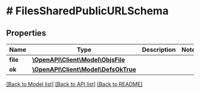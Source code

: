 # # FilesSharedPublicURLSchema

## Properties

Name | Type | Description | Notes
------------ | ------------- | ------------- | -------------
**file** | [**\OpenAPI\Client\Model\ObjsFile**](ObjsFile.md) |  |
**ok** | [**\OpenAPI\Client\Model\DefsOkTrue**](DefsOkTrue.md) |  |

[[Back to Model list]](../../README.md#models) [[Back to API list]](../../README.md#endpoints) [[Back to README]](../../README.md)
